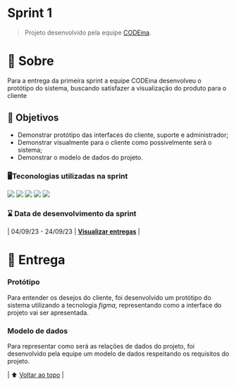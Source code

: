 # Sprint 1 <a name = 'topo'></a>
> Projeto desenvolvido pela equipe <a href='https://github.com/CODE1na'>CODEina</a>.
# :scroll: Sobre<a name = 'sobre'></a>
Para a entrega da primeira sprint a equipe CODEina desenvolveu o protótipo do sistema, buscando satisfazer a visualização do produto para o cliente
## :round_pushpin: Objetivos
- Demonstrar protótipo das interfaces do cliente, suporte e administrador;
- Demonstrar visualmente para o cliente como possivelmente será o sistema;
- Demonstrar o modelo de dados do projeto.

### :desktop_computer:Teconologias utilizadas na sprint
<img src='https://img.shields.io/badge/Adobe%20Photoshop-31A8FF?style=for-the-badge&logo=Adobe%20Photoshop&logoColor=black'> <img src='https://img.shields.io/badge/Figma-F24E1E?style=for-the-badge&logo=figma&logoColor=white'> <img src='https://img.shields.io/badge/GitHub-100000?style=for-the-badge&logo=github&logoColor=white'> <img src='https://img.shields.io/badge/Discord-5865F2?style=for-the-badge&logo=discord&logoColor=white'> <img src='https://img.shields.io/badge/Slack-4A154B?style=for-the-badge&logo=slack&logoColor=white'>
### :hourglass: Data de desenvolvimento da sprint
| 04/09/23 - 24/09/23 | **<a href='https://github.com/CODE1na/BetterCallUs-Doc/tree/main#projeto'>Visualizar entregas**</a> |
  
# :dart: Entrega <a name = 'entrega'></a>
### Protótipo
Para entender os desejos do cliente, foi desenvolvido um protótipo do sistema utilizando a tecnologia *figma*, representando como a interface do projeto vai ser apresentada.

### Modelo de dados
Para representar como será as relações de dados do projeto, foi desenvolvido pela equipe um modelo de dados respeitando os requisitos do projeto.


| :arrow_up: [Voltar ao topo](#topo) |
